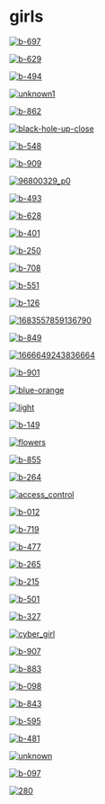 # girls

<a href="b-697.jpg"><img alt="b-697" src="b-697.jpg"></a>

<a href="b-629.jpg"><img alt="b-629" src="b-629.jpg"></a>

<a href="b-494.jpg"><img alt="b-494" src="b-494.jpg"></a>

<a href="unknown1.png"><img alt="unknown1" src="unknown1.png"></a>

<a href="b-862.jpg"><img alt="b-862" src="b-862.jpg"></a>

<a href="black-hole-up-close.png"><img alt="black-hole-up-close" src="black-hole-up-close.png"></a>

<a href="b-548.jpg"><img alt="b-548" src="b-548.jpg"></a>

<a href="b-909.jpg"><img alt="b-909" src="b-909.jpg"></a>

<a href="96800329_p0.png"><img alt="96800329_p0" src="96800329_p0.png"></a>

<a href="b-493.jpg"><img alt="b-493" src="b-493.jpg"></a>

<a href="b-628.jpg"><img alt="b-628" src="b-628.jpg"></a>

<a href="b-401.jpg"><img alt="b-401" src="b-401.jpg"></a>

<a href="b-250.jpg"><img alt="b-250" src="b-250.jpg"></a>

<a href="b-708.jpg"><img alt="b-708" src="b-708.jpg"></a>

<a href="b-551.jpg"><img alt="b-551" src="b-551.jpg"></a>

<a href="b-126.jpg"><img alt="b-126" src="b-126.jpg"></a>

<a href="1683557859136790.png"><img alt="1683557859136790" src="1683557859136790.png"></a>

<a href="b-849.jpg"><img alt="b-849" src="b-849.jpg"></a>

<a href="1666649243836664.jpg"><img alt="1666649243836664" src="1666649243836664.jpg"></a>

<a href="b-901.jpg"><img alt="b-901" src="b-901.jpg"></a>

<a href="blue-orange.jpeg"><img alt="blue-orange" src="blue-orange.jpeg"></a>

<a href="light.png"><img alt="light" src="light.png"></a>

<a href="b-149.jpg"><img alt="b-149" src="b-149.jpg"></a>

<a href="flowers.png"><img alt="flowers" src="flowers.png"></a>

<a href="b-855.jpg"><img alt="b-855" src="b-855.jpg"></a>

<a href="b-264.jpg"><img alt="b-264" src="b-264.jpg"></a>

<a href="access_control.jpg"><img alt="access_control" src="access_control.jpg"></a>

<a href="b-012.jpg"><img alt="b-012" src="b-012.jpg"></a>

<a href="b-719.jpg"><img alt="b-719" src="b-719.jpg"></a>

<a href="b-477.jpg"><img alt="b-477" src="b-477.jpg"></a>

<a href="b-265.jpg"><img alt="b-265" src="b-265.jpg"></a>

<a href="b-215.jpg"><img alt="b-215" src="b-215.jpg"></a>

<a href="b-501.jpg"><img alt="b-501" src="b-501.jpg"></a>

<a href="b-327.jpg"><img alt="b-327" src="b-327.jpg"></a>

<a href="cyber_girl.jpg"><img alt="cyber_girl" src="cyber_girl.jpg"></a>

<a href="b-907.jpg"><img alt="b-907" src="b-907.jpg"></a>

<a href="b-883.jpg"><img alt="b-883" src="b-883.jpg"></a>

<a href="b-098.jpg"><img alt="b-098" src="b-098.jpg"></a>

<a href="b-843.jpg"><img alt="b-843" src="b-843.jpg"></a>

<a href="b-595.jpg"><img alt="b-595" src="b-595.jpg"></a>

<a href="b-481.jpg"><img alt="b-481" src="b-481.jpg"></a>

<a href="unknown.png"><img alt="unknown" src="unknown.png"></a>

<a href="b-097.jpg"><img alt="b-097" src="b-097.jpg"></a>

<a href="280.jpg"><img alt="280" src="280.jpg"></a>


